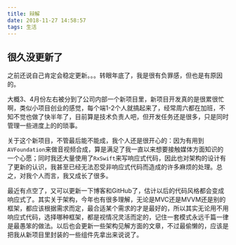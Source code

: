 ```yaml
---
title: 辩解
date: 2018-11-27 14:58:57
tags: 生活
---
```


## 很久没更新了

之前还说自己肯定会稳定更新。。。转眼年底了，我是很有负罪感，但也是有原因的。

大概3、4月份左右被分到了公司内部一个新项目里，新项目开发真的是很累很忙啊，类似小项目创业的感觉，每个端1-2个人就搞起来了，经常周六都在加班，不知不觉也做了快半年了，目前算是技术负责人吧，但开发任务还是很多，只是同时管理一些进度上的的琐事。

关于这个新项目，不管最后能不能成，我个人还是很开心的：因为有用到`AVFoundation`来做音视频合成，算是满足了我一直以来想要接触媒体方面知识的一个心愿；同时我还大量使用了`RxSwift`来写响应式代码，因此也对架构的设计有了更新的认识，我甚至已经无法忍受非响应式代码而造成的许多麻烦的处理。总之，对我个人而言，我又成长了很多。

最近有点空了，又可以更新一下博客和GitHub了，估计以后的代码风格都会变成响应式了。其实关于架构，今年也有很多理解，无论是MVC还是MVVM还是别的框架，都应该根据需求而定，最合适某个需求的才是最好的，所以其实无论用不用响应式代码，选择哪种框架，都是视情况灵活而定的，记住一套模式永远千篇一律是最愚笨的做法。以后也会更新一些架构见解方面的文章，不过最偷懒的，应该是把我从新项目里封装的一些组件先拿出来说说了。